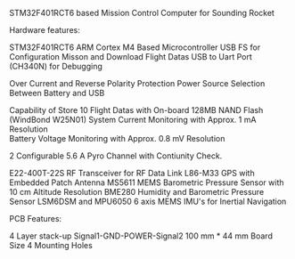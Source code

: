 STM32F401RCT6 based Mission Control Computer for Sounding Rocket

Hardware features:

STM32F401RCT6 ARM Cortex M4 Based Microcontroller
USB FS for Configuration Misson and Download Flight Datas
USB to Uart Port (CH340N) for Debugging

Over Current and Reverse Polarity Protection
Power Source Selection Between Battery and USB

Capability of Store 10 Flight Datas with On-board 128MB NAND Flash (WindBond W25N01) 
System Current Monitoring with Approx. 1 mA Resolution   
Battery Voltage Monitoring with Approx. 0.8 mV Resolution   

2 Configurable 5.6 A Pyro Channel with Contiunity Check.

E22-400T-22S RF Transceiver for RF Data Link
L86-M33 GPS with Embedded Patch Antenna
MS5611 MEMS Barometric Pressure Sensor with 10 cm Altitude Resolution
BME280 Humidity and Barometric Pressure Sensor
LSM6DSM and MPU6050 6 axis MEMS IMU's for Inertial Navigation

PCB Features:

4 Layer stack-up Signal1-GND-POWER-Signal2
100 mm * 44 mm Board Size
4 Mounting Holes
